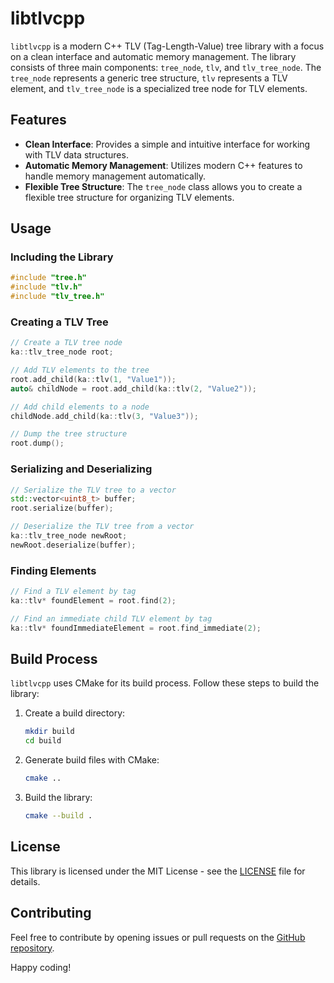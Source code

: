 # libtlvcpp

`libtlvcpp` is a modern C++ TLV (Tag-Length-Value) tree library with a focus on a clean interface and automatic memory management. The library consists of three main components: `tree_node`, `tlv`, and `tlv_tree_node`. The `tree_node` represents a generic tree structure, `tlv` represents a TLV element, and `tlv_tree_node` is a specialized tree node for TLV elements.

## Features

- **Clean Interface**: Provides a simple and intuitive interface for working with TLV data structures.
- **Automatic Memory Management**: Utilizes modern C++ features to handle memory management automatically.
- **Flexible Tree Structure**: The `tree_node` class allows you to create a flexible tree structure for organizing TLV elements.

## Usage

### Including the Library

```cpp
#include "tree.h"
#include "tlv.h"
#include "tlv_tree.h"
```

### Creating a TLV Tree

```cpp
// Create a TLV tree node
ka::tlv_tree_node root;

// Add TLV elements to the tree
root.add_child(ka::tlv(1, "Value1"));
auto& childNode = root.add_child(ka::tlv(2, "Value2"));

// Add child elements to a node
childNode.add_child(ka::tlv(3, "Value3"));

// Dump the tree structure
root.dump();
```

### Serializing and Deserializing

```cpp
// Serialize the TLV tree to a vector
std::vector<uint8_t> buffer;
root.serialize(buffer);

// Deserialize the TLV tree from a vector
ka::tlv_tree_node newRoot;
newRoot.deserialize(buffer);
```

### Finding Elements

```cpp
// Find a TLV element by tag
ka::tlv* foundElement = root.find(2);

// Find an immediate child TLV element by tag
ka::tlv* foundImmediateElement = root.find_immediate(2);
```

## Build Process

`libtlvcpp` uses CMake for its build process. Follow these steps to build the library:

1. Create a build directory:

   ```bash
   mkdir build
   cd build
   ```

2. Generate build files with CMake:

   ```bash
   cmake ..
   ```

3. Build the library:

   ```bash
   cmake --build .
   ```

## License

This library is licensed under the MIT License - see the [LICENSE](LICENSE) file for details.

## Contributing

Feel free to contribute by opening issues or pull requests on the [GitHub repository](https://github.com/your-username/libtlvcpp).

Happy coding!
